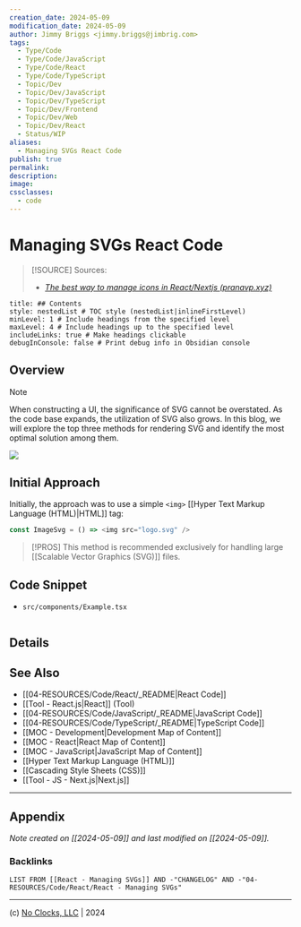 ```yaml
---
creation_date: 2024-05-09
modification_date: 2024-05-09
author: Jimmy Briggs <jimmy.briggs@jimbrig.com>
tags:
  - Type/Code
  - Type/Code/JavaScript
  - Type/Code/React
  - Type/Code/TypeScript
  - Topic/Dev
  - Topic/Dev/JavaScript
  - Topic/Dev/TypeScript
  - Topic/Dev/Frontend
  - Topic/Dev/Web
  - Topic/Dev/React
  - Status/WIP
aliases:
  - Managing SVGs React Code
publish: true
permalink:
description:
image:
cssclasses:
  - code
---
```


# Managing SVGs React Code

> [!SOURCE] Sources:
> - *[The best way to manage icons in React/Nextjs (pranavp.xyz)](https://pranavp.xyz/blog/the-best-way-to-manage-icons-in-react-js)*

```table-of-contents
title: ## Contents 
style: nestedList # TOC style (nestedList|inlineFirstLevel)
minLevel: 1 # Include headings from the specified level
maxLevel: 4 # Include headings up to the specified level
includeLinks: true # Make headings clickable
debugInConsole: false # Print debug info in Obsidian console
```

## Overview

> [!NOTE]
> When constructing a UI, the significance of SVG cannot be overstated. As the code base expands, the utilization of SVG also grows. In this blog, we will explore the top three methods for rendering SVG and identify the most optimal solution among them.

![](https://i.imgur.com/3KGUeRE.png)


## Initial Approach

Initially, the approach was to use a simple `<img>` [[Hyper Text Markup Language (HTML)|HTML]] tag:

```typescript
const ImageSvg = () => <img src="logo.svg" />
```

> [!PROS]
> This method is recommended exclusively for handling large [[Scalable Vector Graphics (SVG)]] files.



## Code Snippet

- `src/components/Example.tsx`

```typescript

```

## Details



## See Also

- [[04-RESOURCES/Code/React/_README|React Code]]
- [[Tool - React.js|React]] (Tool)
- [[04-RESOURCES/Code/JavaScript/_README|JavaScript Code]]
- [[04-RESOURCES/Code/TypeScript/_README|TypeScript Code]]
- [[MOC - Development|Development Map of Content]]
- [[MOC - React|React Map of Content]]
- [[MOC - JavaScript|JavaScript Map of Content]]
- [[Hyper Text Markup Language (HTML)]]
- [[Cascading Style Sheets (CSS)]]
- [[Tool - JS - Next.js|Next.js]]


***

## Appendix

*Note created on [[2024-05-09]] and last modified on [[2024-05-09]].*

### Backlinks

```dataview
LIST FROM [[React - Managing SVGs]] AND -"CHANGELOG" AND -"04-RESOURCES/Code/React/React - Managing SVGs"
```

***

(c) [No Clocks, LLC](https://github.com/noclocks) | 2024
